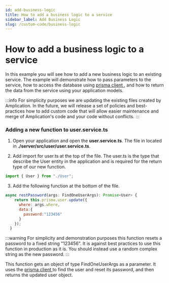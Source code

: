 ```yaml
---
id: add-business-logic
title: How to add a business logic to a service
sidebar_label: Add Business Logic
slug: /custom-code/business-logic
---
```


# How to add a business logic to a service

In this example you will see how to add a new business logic to an existing service.
The example will demonstrate how to pass parameters to the service, how to access the database using [prisma client ](https://www.prisma.io/docs/concepts/components/prisma-client), and how to return the data from the service using your application models.

:::info
For simplicity purposes we are updating the existing files created by Amplication. In the future, we will release a set of policies and best-practices how to add custom code that will allow easier maintenance and merge of Amplication's code and your code without conflicts.
:::

### Adding a new function to user.service.ts

1. Open your application and open the **user.service.ts**. The file in located in **./server/src/user/user.service.ts**.

2. Add import for user.ts at the top of the file. The user.ts is the type that describe the User entity in the application and is required for the return type of our new function.

```javascript
import { User } from "./User";
```

3. Add the following function at the bottom of the file.

```javascript
async restPassword(args: FindOneUserArgs): Promise<User> {
    return this.prisma.user.update({
      where: args.where,
      data:{
        password:"123456"
      }
    });
  }
```

:::warning
For simplicity and demonstration purposes this function resets a password to a fixed string "123456". It is against best practices to use this function in production as it is. You should instead use a random complex string as the new password.
:::

This function gets an object of type FindOneUserArgs as a parameter.
It uses the [prisma client ](https://www.prisma.io/docs/concepts/components/prisma-client) to find the user and reset its password, and then returns the updated user object.
